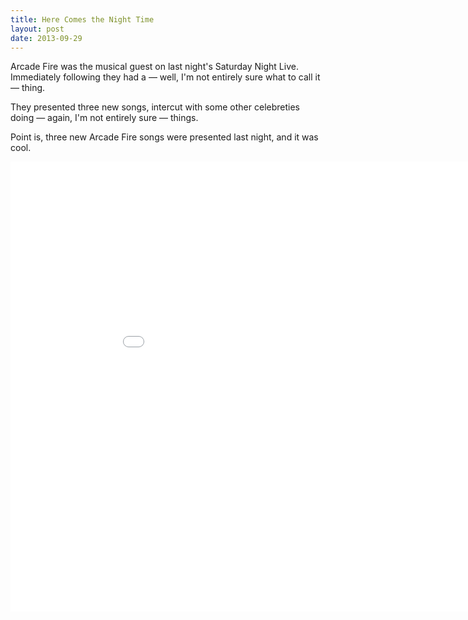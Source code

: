 ```yaml
---
title: Here Comes the Night Time
layout: post
date: 2013-09-29
---
```


Arcade Fire was the musical guest on last night's Saturday Night Live.
Immediately following they had a &mdash; well, I'm not entirely sure what to 
call it &mdash; thing.

They presented three new songs, intercut with some other celebreties doing
&mdash; again, I'm not entirely sure &mdash; things.

Point is, three new Arcade Fire songs were presented last night, and it was
cool.

<iframe width="960" height="720" src="//www.youtube.com/embed/_fFAKrIntzY" frameborder="0" allowfullscreen></iframe>

